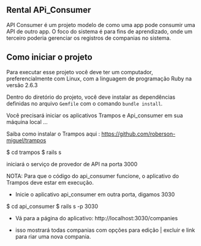 ## Rental APi_Consumer

API Consumer é um projeto modelo de como uma app pode consumir uma API de outro app. O foco do sistema é para fins de aprendizado, onde um terceiro poderia gerenciar os registros de companias no sistema.


## Como iniciar o projeto

Para executar esse projeto você deve ter um computador, preferencialmente com
Linux, com a linguagem de programação Ruby na versão 2.6.3

Dentro do diretório do projeto, você deve instalar as dependências definidas no
arquivo `Gemfile` com o comando `bundle install`.

Você precisará iniciar os aplicativos Trampos e Api_consumer em sua máquina local ... 

Saiba como instalar o Trampos aqui : https://github.com/roberson-miguel/trampos

$ cd trampos 
$ rails s  

iniciará o serviço de provedor de API na porta 3000 

NOTA: Para que o código do api_consumer funcione, o aplicativo do Trampos deve estar em execução.

* Inicie o aplicativo api_consumer em outra porta, digamos 3030 

$ cd api_consumer 
$ rails s -p 3030 

* Vá para a página do aplicativo: http://localhost:3030/companies 

* isso mostrará todas companias com opções para edição | excluir e link para riar uma nova compania. 


